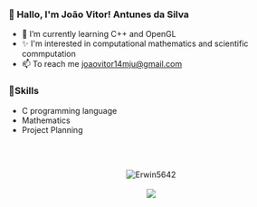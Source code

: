 ### 🌙 Hallo, I'm João Vitor! Antunes da Silva 
- 🌱 I’m currently learning C++ and OpenGL
- ✨ I'm interested in computational mathematics and scientific commputation
- 📫 To reach me joaovitor14mju@gmail.com

### 🌿Skills 
- C programming language
- Mathematics
- Project Planning

</div>
<br></br>
<div>
<p align="center"><img src="https://github-readme-stats.vercel.app/api?username=Erwin5642&show_icons=true&theme=midnight-purple" alt="Erwin5642" />
<br></br>
<a href="https://github.com/Erwin5642/github-readme-stats"><img align="center" src="https://github-readme-stats.vercel.app/api/top-langs/?username=Erwin5642&layout=compact&theme=midnight-purple&hide_border=true"/></a>
</div>
